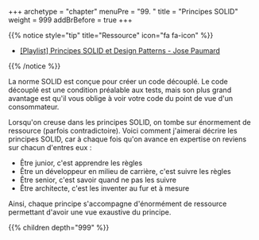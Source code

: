 +++
archetype = "chapter"
menuPre = "99. "
title = "Principes SOLID"
weight = 999
addBrBefore = true
+++

{{% notice style="tip" title="Ressource" icon="fa fa-icon" %}}

- [[Playlist] Principes SOLID et Design Patterns - Jose Paumard](https://www.youtube.com/watch?v=KHowUWvhSws&list=PLzzeuFUy_CngSfFq9-TJ0r8NC7Y3hSNpe)

{{% /notice %}}

La norme SOLID est conçue pour créer un code découplé. Le code découplé est une condition préalable aux tests, mais son plus grand avantage est qu'il vous oblige à voir votre code du point de vue d'un consommateur.

Lorsqu'on creuse dans les principes SOLID, on tombe sur énormement de ressource (parfois contradictoire). Voici comment j'aimerai décrire les principes SOLID, car à chaque fois qu'on avance en expertise on reviens sur chacun d'entres eux :

- Être junior, c'est apprendre les règles
- Être un développeur en milieu de carrière, c'est suivre les règles
- Être senior, c'est savoir quand ne pas les suivre
- Être architecte, c'est les inventer au fur et à mesure

Ainsi, chaque principe s'accompagne d'énormément de ressource permettant d'avoir une vue exaustive du principe.

{{% children depth="999" %}}
